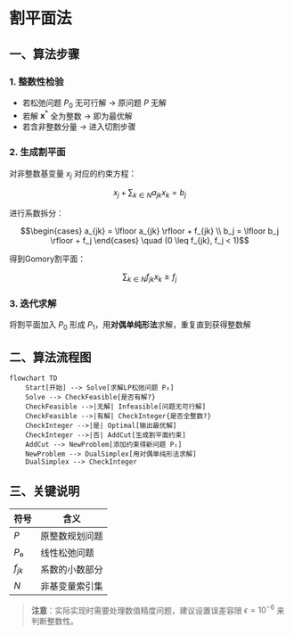 # 割平面法 

## 一、算法步骤

### 1. 整数性检验
- 若松弛问题 $P_0$ 无可行解 → 原问题 $P$ 无解
- 若解 $\mathbf{x}^*$ 全为整数 → 即为最优解
- 若含非整数分量 → 进入切割步骤

### 2. 生成割平面
对非整数基变量 $x_j$ 对应的约束方程：
```math
x_j + \sum_{k \in N} a_{jk}x_k = b_j
```
进行系数拆分：
```math
\begin{cases} 
a_{jk} = \lfloor a_{jk} \rfloor + f_{jk} \\ 
b_j = \lfloor b_j \rfloor + f_j 
\end{cases} \quad (0 \leq f_{jk}, f_j < 1)
```
得到Gomory割平面：
```math
\sum_{k \in N} f_{jk}x_k \geq f_j
```

### 3. 迭代求解
将割平面加入 $P_0$ 形成 $P_1$，用**对偶单纯形法**求解，重复直到获得整数解

## 二、算法流程图
```mermaid
flowchart TD
    Start[开始] --> Solve[求解LP松弛问题 P₀]
    Solve --> CheckFeasible{是否有解?}
    CheckFeasible -->|无解| Infeasible[问题无可行解]
    CheckFeasible -->|有解| CheckInteger{是否全整数?}
    CheckInteger -->|是| Optimal[输出最优解]
    CheckInteger -->|否| AddCut[生成割平面约束]
    AddCut --> NewProblem[添加约束得新问题 P₁]
    NewProblem --> DualSimplex[用对偶单纯形法求解]
    DualSimplex --> CheckInteger
```

## 三、关键说明
| 符号 | 含义 |
|------|------|
| $P$ | 原整数规划问题 |
| $P₀$ | 线性松弛问题 |
| $f_{jk}$ | 系数的小数部分 |
| $N$ | 非基变量索引集 |

> **注意**：实际实现时需要处理数值精度问题，建议设置误差容限 $\epsilon = 10^{-6}$ 来判断整数性。
